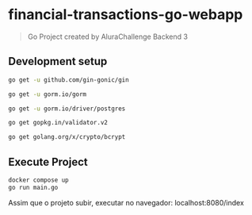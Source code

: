 # financial-transactions-go-webapp

> Go Project created by AluraChallenge Backend 3

## Development setup

```sh
go get -u github.com/gin-gonic/gin
```

```sh
go get -u gorm.io/gorm
```

```sh
go get -u gorm.io/driver/postgres
```

```sh
go get gopkg.in/validator.v2
```

```sh
go get golang.org/x/crypto/bcrypt
```

## Execute Project

```sh
docker compose up
go run main.go
```

Assim que o projeto subir, executar no navegador: localhost:8080/index